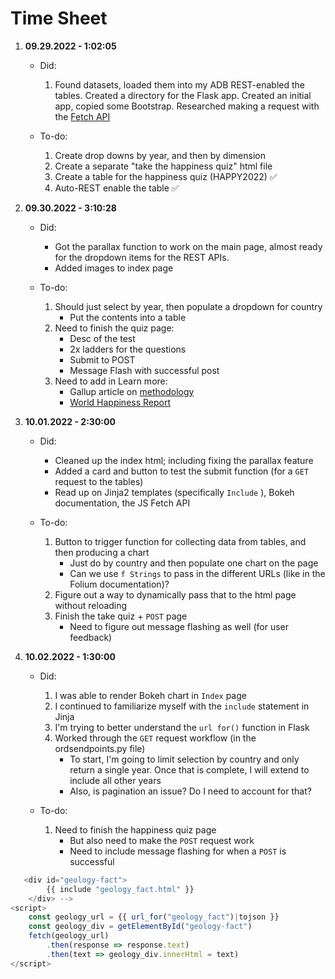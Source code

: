# Time Sheet

1. **09.29.2022 - 1:02:05**
    * Did:
        1. Found datasets, loaded them into my ADB REST-enabled the tables. Created a directory for the Flask app. Created an initial app, copied some Bootstrap. Researched making a request with the [Fetch API](https://flask.palletsprojects.com/en/2.2.x/patterns/javascript/#making-a-request-with-fetch)

    * To-do:
        1. Create drop downs by year, and then by dimension
        2. Create a separate "take the happiness quiz" html file
        3. Create a table for the happiness quiz (HAPPY2022) ✅
        4. Auto-REST enable the table ✅

2. **09.30.2022 - 3:10:28**
    * Did:
        * Got the parallax function to work on the main page, almost ready for the dropdown items for the REST APIs.
        * Added images to index page

    * To-do:
        1. Should just select by year, then populate a dropdown for country
            * Put the contents into a table
        2. Need to finish the quiz page:
            * Desc of the test
            * 2x ladders for the questions
            * Submit to POST
            * Message Flash with successful post
        3. Need to add in Learn more:
            * Gallup article on [methodology](https://news.gallup.com/poll/122453/understanding-gallup-uses-cantril-scale.aspx)
            * [World Happiness Report](https://worldhappiness.report/)
3. **10.01.2022 - 2:30:00**
    * Did:
        * Cleaned up the index html; including fixing the parallax feature
        * Added a card and button to test the submit function (for a `GET` request to the tables)
        * Read up on Jinja2 templates (specifically `Include` ), Bokeh documentation, the JS Fetch API

    * To-do:
        1. Button to trigger function for collecting data from tables, and then producing a chart
            * Just do by country and then populate one chart on the page
            * Can we use `f Strings` to pass in the different URLs (like in the Folium documentation)?
        2. Figure out a way to dynamically pass that to the html page without reloading
        3. Finish the take quiz + `POST` page
            * Need to figure out message flashing as well (for user feedback)

4. **10.02.2022 - 1:30:00**
    * Did:
        1. I was able to render Bokeh chart in `Index` page
        2. I continued to familiarize myself with the `include` statement in Jinja
        3. I'm trying to better understand the `url for()` function in Flask
        4. Worked through the `GET` request workflow (in the ordsendpoints.py file)
            * To start, I'm going to limit selection by country and only return a single year. Once that is complete, I will extend to include all other years
            * Also, is pagination an issue? Do I need to account for that? 

    * To-do:
        1. Need to finish the happiness quiz page
            * But also need to make the `POST` request work 
            * Need to include message flashing for when a `POST` is successful

    



```javascript
   <div id="geology-fact">
        {{ include "geology_fact.html" }}
    </div> -->
<script>
    const geology_url = {{ url_for("geology_fact")|tojson }}
    const geology_div = getElementById("geology-fact")
    fetch(geology_url)
        .then(response => response.text)
        .then(text => geology_div.innerHtml = text)
</script>
```
